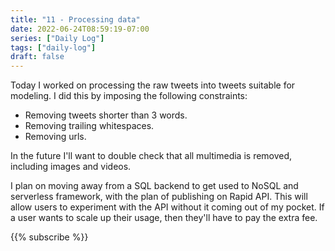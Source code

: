 ```yaml
---
title: "11 - Processing data"
date: 2022-06-24T08:59:19-07:00
series: ["Daily Log"]
tags: ["daily-log"]
draft: false
---
```


Today I worked on processing the raw tweets into tweets suitable for modeling. I did this by imposing the following constraints:

- Removing tweets shorter than 3 words.
- Removing trailing whitespaces.
- Removing urls.

In the future I'll want to double check that all multimedia is removed, including images and videos.

I plan on moving away from a SQL backend to get used to NoSQL and serverless framework, with the plan of publishing on Rapid API. This will allow users to experiment with the API without it coming out of my pocket. If a user wants to scale up their usage, then they'll have to pay the extra fee.

{{% subscribe %}}
